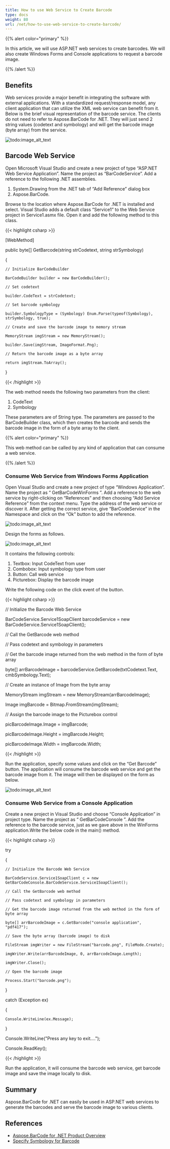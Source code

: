```yaml
---
title: How to use Web Service to Create Barcode
type: docs
weight: 80
url: /net/how-to-use-web-service-to-create-barcode/
---
```


{{% alert color="primary" %}} 

In this article, we will use ASP.NET web services to create barcodes. We will also create Windows Forms and Console applications to request a barcode image.

{{% /alert %}} 
## **Benefits**
Web services provide a major benefit in integrating the software with external applications. With a standardized request/response model, any client application that can utilize the XML web service can benefit from it. Below is the brief visual representation of the barcode service. The clients do not need to refer to Aspose.BarCode for .NET. They will just send 2 string values (codetext and symbology) and will get the barcode image (byte array) from the service.

![todo:image_alt_text](how-to-use-web-service-to-create-barcode_1.png)
## **Barcode Web Service**
Open Microsoft Visual Studio and create a new project of type “ASP.NET Web Service Application”. Name the project as “BarCodeService”. Add a reference to the following .NET assemblies.

1. System.Drawing from the .NET tab of “Add Reference” dialog box
1. Aspose.BarCode.

Browse to the location where Aspose.BarCode for .NET is installed and select. Visual Studio adds a default class “Service1” to the Web Service project in Service1.asmx file. Open it and add the following method to this class.

{{< highlight csharp >}}

 [WebMethod]

public byte[] GetBarcode(string strCodetext, string strSymbology)

{

    // Initialize BarCodeBuilder

    BarCodeBuilder builder = new BarCodeBuilder();

    // Set codetext

    builder.CodeText = strCodetext;

    // Set barcode symbology

    builder.SymbologyType = (Symbology) Enum.Parse(typeof(Symbology), strSymbology, true);

    // Create and save the barcode image to memory stream

    MemoryStream imgStream = new MemoryStream();

    builder.Save(imgStream, ImageFormat.Png);

    // Return the barcode image as a byte array

    return imgStream.ToArray();

}



{{< /highlight >}}

The web method needs the following two parameters from the client:

1. CodeText
1. Symbology

These parameters are of String type. The parameters are passed to the BarCodeBuilder class, which then creates the barcode and sends the barcode image in the form of a byte array to the client.

{{% alert color="primary" %}} 

This web method can be called by any kind of application that can consume a web service.

{{% /alert %}} 
### **Consume Web Service from Windows Forms Application**
Open Visual Studio and create a new project of type “Windows Application”. Name the project as “ GetBarCodeWinForms ”. Add a reference to the web service by right-clicking on “References” and then choosing “Add Service Reference” from the context menu. Type the address of the web service or discover it. After getting the correct service, give “BarCodeService” in the Namespace and click on the “Ok” button to add the reference.

![todo:image_alt_text](how-to-use-web-service-to-create-barcode_2.png)


Design the forms as follows.

![todo:image_alt_text](how-to-use-web-service-to-create-barcode_3.png)

It contains the following controls:

1. Textbox: Input CodeText from user
1. Combobox: Input symbology type from user
1. Button: Call web service
1. Picturebox: Display the barcode image

Write the following code on the click event of the button.

{{< highlight csharp >}}

 // Initialize the Barcode Web Service

BarCodeService.Service1SoapClient barcodeService = new BarCodeService.Service1SoapClient();

// Call the GetBarcode web method

// Pass codetext and symbology in parameters

// Get the barcode image returned from the web method in the form of byte array

byte[] arrBarcodeImage = barcodeService.GetBarcode(txtCodetext.Text, cmbSymbology.Text);

// Create an instance of Image from the byte array

MemoryStream imgStream = new MemoryStream(arrBarcodeImage);

Image imgBarcode = Bitmap.FromStream(imgStream);

// Assign the barcode image to the Picturebox control

picBarcodeImage.Image = imgBarcode;

picBarcodeImage.Height = imgBarcode.Height;

picBarcodeImage.Width = imgBarcode.Width;



{{< /highlight >}}



Run the application, specify some values and click on the “Get Barcode” button. The application will consume the barcode web service and get the barcode image from it. The image will then be displayed on the form as below.

![todo:image_alt_text](how-to-use-web-service-to-create-barcode_4.png)
### **Consume Web Service from a Console Application**
Create a new project in Visual Studio and choose “Console Application” in project type. Name the project as “ GetBarCodeConsole ”. Add the reference to the barcode service, just as we gave above in the WinForms application.Write the below code in the main() method.


{{< highlight csharp >}}

 try

{

    // Initialize the Barcode Web Service

    BarCodeService.Service1SoapClient c = new GetBarCodeConsole.BarCodeService.Service1SoapClient();

    // Call the GetBarcode web method

    // Pass codetext and symbology in parameters

    // Get the barcode image returned from the web method in the form of byte array

    byte[] arrBarcodeImage = c.GetBarcode("console application", "pdf417");

    // Save the byte array (barcode image) to disk

    FileStream imgWriter = new FileStream("barcode.png", FileMode.Create);

    imgWriter.Write(arrBarcodeImage, 0, arrBarcodeImage.Length);

    imgWriter.Close();

    // Open the barcode image

    Process.Start("barcode.png");

}

catch (Exception ex)

{

    Console.WriteLine(ex.Message);

}

Console.WriteLine("Press any key to exit....");

Console.ReadKey();



{{< /highlight >}}



Run the application, it will consume the barcode web service, get barcode image and save the image locally to disk.
## **Summary**
Aspose.BarCode for .NET can easily be used in ASP.NET web services to generate the barcodes and serve the barcode image to various clients.
## **References**
- [Aspose.BarCode for .NET Product Overview](/barcode/net/product-overview/)
- [Specify Symbology for Barcode](/barcode/net/symbologies-for-barcodes/)
